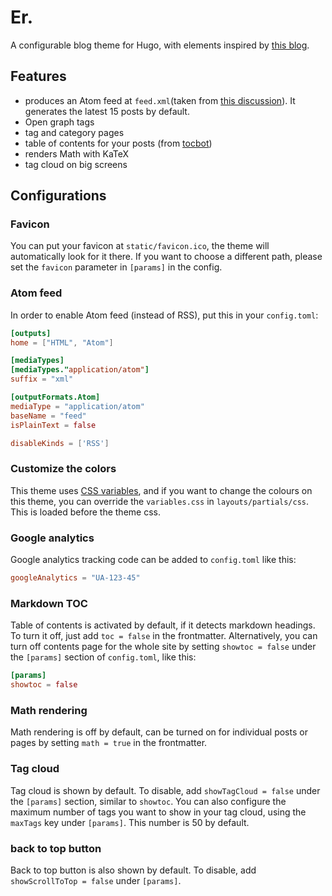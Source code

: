 # Er.

A configurable blog theme for Hugo, with elements inspired by [this blog](https://aranair.github.io/posts/). 

## Features
- produces an Atom feed at `feed.xml`(taken from [this discussion](https://github.com/comfusion/after-dark/issues/32)). It generates the latest 15 posts by default.
- Open graph tags
- tag and category pages
- table of contents for your posts (from [tocbot](https://github.com/tscanlin/tocbot))
- renders Math with KaTeX
- tag cloud on big screens

## Configurations

### Favicon

You can put your favicon at `static/favicon.ico`, the theme will automatically look for it there. If you want to choose a different path, please set the `favicon` parameter in `[params]` in the config. 

### Atom feed

In order to enable Atom feed (instead of RSS), put this in your `config.toml`:

```toml
[outputs]
home = ["HTML", "Atom"]

[mediaTypes]
[mediaTypes."application/atom"]
suffix = "xml"

[outputFormats.Atom]
mediaType = "application/atom"
baseName = "feed"
isPlainText = false

disableKinds = ['RSS']
```
### Customize the colors

This theme uses [CSS variables](https://developer.mozilla.org/en-US/docs/Web/CSS/Using_CSS_variables), and if you want to change the colours on this theme, you can override the `variables.css` in `layouts/partials/css`. This is loaded before the theme css. 

### Google analytics

Google analytics tracking code can be added to `config.toml` like this:

```toml
googleAnalytics = "UA-123-45"
```

### Markdown TOC

Table of contents is activated by default, if it detects markdown headings. To turn it off, just add `toc = false` in the frontmatter. Alternatively, you can turn off contents page for the whole site by setting `showtoc = false` under the `[params]` section of `config.toml`, like this:
```toml
[params]
showtoc = false
```

### Math rendering

Math rendering is off by default, can be turned on for individual posts or pages by setting `math = true` in the frontmatter.

### Tag cloud

Tag cloud is shown by default. To disable, add `showTagCloud = false` under the `[params]` section, similar to `showtoc`. You can also configure the maximum number of tags you want to show in your tag cloud, using the `maxTags` key under `[params]`. This number is 50 by default. 

### back to top button

Back to top button is also shown by default. To disable, add `showScrollToTop = false` under `[params]`. 